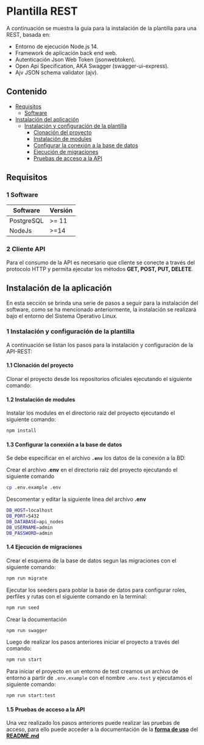 # Plantilla REST

A continuación se muestra la guía para la instalación de la plantilla para una REST, basada en:

- Entorno de ejecución Node.js 14.
- Framework de aplicación back end web.
- Autenticación Json Web Token (jsonwebtoken).
- Open Api Specification, AKA Swagger (swagger-ui-express).
- Ajv JSON schema validator (ajv).

## Contenido

- [Requisitos](#requisitos)
  - [Software](#1-software)
- [Instalación del aplicación](#instalación-de-la-aplicación)
  - [Instalación y configuración de la plantilla](#1-instalación-y-configuración-de-la-plantilla)
    - [Clonación del proyecto](#11-clonación-del-proyecto)
    - [Instalación de modules](#12-instalación-de-modules)
    - [Configurar la conexión a la base de datos](#13-configurar-las-conexiones-a-la-base-de-datos)
    - [Ejecución de migraciones](#14-ejecución-de-migraciones)
    - [Pruebas de acceso a la API](#15-pruebas-de-acceso-a-la-api)

## Requisitos

### 1 Software

| Software          | Versión |
| ----------------- | ------- |
| PostgreSQL        | \>= 11  |
| NodeJs            | \>=14   |


### 2 Cliente API

Para el consumo de la API es necesario que cliente se conecte a través del protocolo HTTP y permita ejecutar los métodos **GET, POST, PUT, DELETE**.

## Instalación de la aplicación

En esta sección se brinda una serie de pasos a seguir para la instalación del software, como se ha mencionado anteriormente, la instalación se realizará bajo el entorno del Sistema Operativo Linux.

### 1 Instalación y configuración de la plantilla

A continuación se listan los pasos para la instalación y configuración de la API-REST:

#### 1.1 Clonación del proyecto

Clonar el proyecto desde los repositorios oficiales ejecutando el siguiente comando:

#### 1.2 Instalación de modules

Instalar los modules en el directorio raíz del proyecto ejecutando el siguiente comando:

```bash
npm install
```

#### 1.3 Configurar la conexión a la base de datos

Se debe especificar en el archivo **`.env`** los datos de la conexión a la BD:

Crear el archivo **.env** en el directorio raíz del proyecto ejecutando el siguiente comando

```bash
cp .env.example .env
```

Descomentar y editar la siguiente línea del archivo **.env**

```bash
DB_HOST=localhost
DB_PORT=5432
DB_DATABASE=api_nodes
DB_USERNAME=admin
DB_PASSWORD=admin
```

#### 1.4 Ejecución de migraciones
Crear el esquema de la base de datos segun las migraciones con el siguiente comando:
```bash
npm run migrate
```

Ejecutar los seeders para poblar la base de datos para configurar roles, perfiles y rutas con el siguiente comando en la terminal:
```bash
npm run seed

```


Crear la documentación
```bash
npm run swagger
```
Luego de realizar los pasos anteriores iniciar el proyecto a través del comando:
```bash
npm run start
```

Para iniciar el proyecto en un entorno de test creamos un archivo de entorno a partir de `.env.example` con el nombre `.env.test` y ejecutamos el siguiente comando:
```bash
npm run start:test
```

#### 1.5 Pruebas de acceso a la API

Una vez realizado los pasos anteriores puede realizar las pruebas de acceso, para ello puede acceder a la documentación de la **[forma de uso](README.md#forma-de-uso)** del **[README.md](README.md)**
